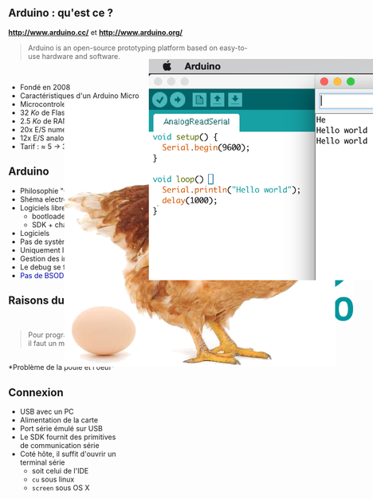 ## Arduino : qu'est ce ?


<figure style="position: absolute; top: 350px; right: 0; width: 40%">
    <img src="ressources/arduino-micro.8e73a0ca.jpg" alt="" />
</figure>

**http://www.arduino.cc/** et **http://www.arduino.org/**
> Arduino is an open-source prototyping platform based on easy-to-use hardware and software.

<br>

- Fondé en 2008
- Caractéristiques d'un Arduino Micro
 - Microcontroleur ATMEL 8 bit @ 16 MHz
 - 32 *Ko* de Flash
 - 2.5 *Ko* de RAM + 1 *Ko* de EEPROM
 - 20x E/S numériques
 - 12x E/S analogiques
 - Tarif : &asymp; 5 &rarr; 30 €



## Arduino

- Philosophie "Open hardware"
 - Shéma electronique libre
 - Logiciels libres et gratuits :
   - bootloader ( &asymp; "bios/UEFI d'un PC" )
   - SDK + chaine de cross compilation + IDE simple
- Logiciels
 - Pas de système d'exploitation
 - Uniquement le programme s'exécute dessus.
 - Gestion des interruptions à coder si necessaire
 - Le debug se fait à coup de reboot et à la LED...
 - <span style="color: #0000aa">Pas de BSOD :'(</span>

<figure style="position: absolute; top: 500px; right: 0; width: 30%">
   <img src="ressources/arduino_Logo.9fbfca4c.png" alt=""/>
</figure>



## Raisons du succès ?
<br>

> Pour programmer un micro-contrôleur, <br>il faut un micro-contrôleur programmé...

<br>
*Problème de la poule et l'oeuf*

<figure style="position: absolute; left: 300px; top: 250px">
    <img src="ressources/poule_oeuf_fond_blanc.6c8938c7.png" alt=""/>
</figure>



## Connexion

- USB avec un PC
- Alimentation de la carte
- Port série émulé sur USB
- Le SDK fournit des primitives<br> de communication série
- Coté hôte, il suffit d'ouvrir un<br> terminal série
    - soit celui de l'IDE
    - ```cu``` sous linux
    - ```screen``` sous OS X

<figure style="position: absolute; top: 170px; left: 470px; width: 60%">
   <img src="ressources/serial.b5c0101b.png" alt=""/>
</figure>
